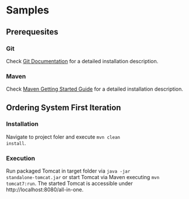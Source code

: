 # Samples

## Prerequesites

### Git
Check [Git Documentation](http://git-scm.com/book/en/Getting-Started-Installing-Git "Reference to Git documentation") for a detailed installation description.

### Maven
Check [Maven Getting Started Guide](http://maven.apache.org/guides/getting-started/maven-in-five-minutes.html "Reference to Maven Getting Started Guide") for a detailed installation description.

## Ordering System First Iteration

### Installation
Navigate to project foler and execute <code>mvn clean install</code>.

### Execution
Run packaged Tomcat in target folder via <code>java -jar standalone-tomcat.jar</code> or start Tomcat via Maven executing <code>mvn tomcat7:run</code>.
The started Tomcat is accessible under http://localhost:8080/all-in-one.
